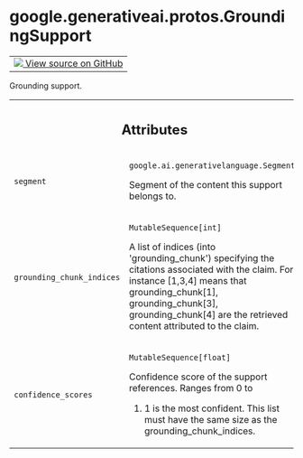 
# google.generativeai.protos.GroundingSupport

<!-- Insert buttons and diff -->

<table class="tfo-notebook-buttons tfo-api nocontent">
<td>
  <a target="_blank" href="https://github.com/googleapis/google-cloud-python/tree/main/packages/google-ai-generativelanguage/google/ai/generativelanguage_v1beta/types/generative_service.py#L1118-L1154">
    <img src="https://www.tensorflow.org/images/GitHub-Mark-32px.png" />
    View source on GitHub
  </a>
</td>
</table>



Grounding support.

<!-- Placeholder for "Used in" -->




<!-- Tabular view -->
 <table class="responsive fixed orange">
<colgroup><col width="214px"><col></colgroup>
<tr><th colspan="2"><h2 class="add-link">Attributes</h2></th></tr>

<tr>
<td>

`segment`<a id="segment"></a>

</td>
<td>

`google.ai.generativelanguage.Segment`

Segment of the content this support belongs
to.


</td>
</tr><tr>
<td>

`grounding_chunk_indices`<a id="grounding_chunk_indices"></a>

</td>
<td>

`MutableSequence[int]`

A list of indices (into 'grounding_chunk') specifying the
citations associated with the claim. For instance [1,3,4]
means that grounding_chunk[1], grounding_chunk[3],
grounding_chunk[4] are the retrieved content attributed to
the claim.

</td>
</tr><tr>
<td>

`confidence_scores`<a id="confidence_scores"></a>

</td>
<td>

`MutableSequence[float]`

Confidence score of the support references. Ranges from 0 to
1. 1 is the most confident. This list must have the same
size as the grounding_chunk_indices.

</td>
</tr>
</table>



